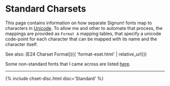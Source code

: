# Standard Charsets

This page contains information on how separate Signum! fonts map to characters
in [Unicode]. To allow me and other to automate that process, the mappings
are provided as `Format A` mapping tables, that specify a unicode code-point
for each character that can be mapped with its name and the character itself.

[Unicode]: https://unicode.org

See also: [E24 Charset Format]({{ 'format-eset.html' | relative_url}})

Some non-standard fonts that I came across are listed [here](other.html).

---

{% include chset-disc.html disc='Standard' %}